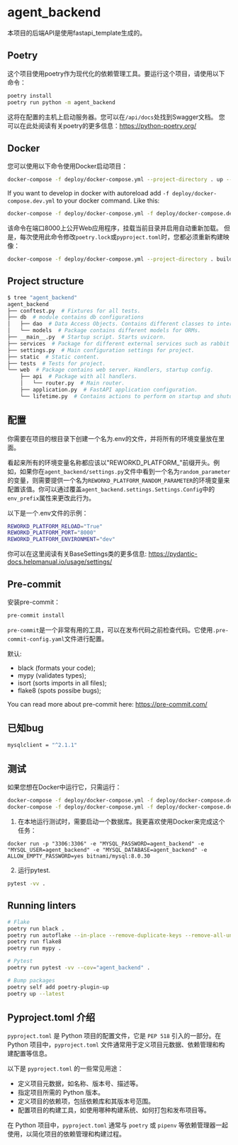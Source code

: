# agent_backend
本项目的后端API是使用fastapi_template生成的。

## Poetry

这个项目使用poetry作为现代化的依赖管理工具。要运行这个项目，请使用以下命令：
```bash
poetry install
poetry run python -m agent_backend
```

这将在配置的主机上启动服务器。您可以在`/api/docs`处找到Swagger文档。
您可以在此处阅读有关poetry的更多信息：https://python-poetry.org/

## Docker

您可以使用以下命令使用Docker启动项目：
```bash
docker-compose -f deploy/docker-compose.yml --project-directory . up --build
```

If you want to develop in docker with autoreload add `-f deploy/docker-compose.dev.yml` to your docker command.
Like this:

```bash
docker-compose -f deploy/docker-compose.yml -f deploy/docker-compose.dev.yml --project-directory . up --build
```

该命令在端口8000上公开Web应用程序，挂载当前目录并启用自动重新加载。
但是，每次使用此命令修改`poetry.lock`或`pyproject.toml`时，您都必须重新构建映像：

```bash
docker-compose -f deploy/docker-compose.yml --project-directory . build
```

## Project structure

```bash
$ tree "agent_backend"
agent_backend
├── conftest.py  # Fixtures for all tests.
├── db  # module contains db configurations
│   ├── dao  # Data Access Objects. Contains different classes to interact with database.
│   └── models  # Package contains different models for ORMs.
├── __main__.py  # Startup script. Starts uvicorn.
├── services  # Package for different external services such as rabbit or redis etc.
├── settings.py  # Main configuration settings for project.
├── static  # Static content.
├── tests  # Tests for project.
└── web  # Package contains web server. Handlers, startup config.
    ├── api  # Package with all handlers.
    │   └── router.py  # Main router.
    ├── application.py  # FastAPI application configuration.
    └── lifetime.py  # Contains actions to perform on startup and shutdown.
```

## 配置

你需要在项目的根目录下创建一个名为.env的文件，并将所有的环境变量放在里面。

看起来所有的环境变量名称都应该以"REWORKD_PLATFORM_"前缀开头。例如，如果你在`agent_backend/settings.py`文件中看到一个名为`random_parameter`的变量，则需要提供一个名为`REWORKD_PLATFORM_RANDOM_PARAMETER`的环境变量来配置该值。你可以通过覆盖`agent_backend.settings.Settings.Config`中的`env_prefix`属性来更改此行为。

以下是一个.env文件的示例：
```bash
REWORKD_PLATFORM_RELOAD="True"
REWORKD_PLATFORM_PORT="8000"
REWORKD_PLATFORM_ENVIRONMENT="dev"
```

你可以在这里阅读有关BaseSettings类的更多信息: https://pydantic-docs.helpmanual.io/usage/settings/

## Pre-commit

安装pre-commit：
```bash
pre-commit install
```

`pre-commit`是一个非常有用的工具，可以在发布代码之前检查代码。它使用`.pre-commit-config.yaml`文件进行配置。

默认:
* black (formats your code);
* mypy (validates types);
* isort (sorts imports in all files);
* flake8 (spots possibe bugs);


You can read more about pre-commit here: https://pre-commit.com/

## 已知bug
```bash
mysqlclient = "^2.1.1"
```
## 测试

如果您想在Docker中运行它，只需运行：
```bash
docker-compose -f deploy/docker-compose.yml -f deploy/docker-compose.dev.yml --project-directory . run --build --rm api pytest -vv .
docker-compose -f deploy/docker-compose.yml -f deploy/docker-compose.dev.yml --project-directory . down
```

1. 在本地运行测试时，需要启动一个数据库。我更喜欢使用Docker来完成这个任务：
```
docker run -p "3306:3306" -e "MYSQL_PASSWORD=agent_backend" -e "MYSQL_USER=agent_backend" -e "MYSQL_DATABASE=agent_backend" -e ALLOW_EMPTY_PASSWORD=yes bitnami/mysql:8.0.30
```


2. 运行pytest.
```bash
pytest -vv .
```

## Running linters
```bash
# Flake
poetry run black .
poetry run autoflake --in-place --remove-duplicate-keys --remove-all-unused-imports -r .
poetry run flake8
poetry run mypy .

# Pytest
poetry run pytest -vv --cov="agent_backend" .

# Bump packages
poetry self add poetry-plugin-up
poetry up --latest
```

## Pyproject.toml 介绍

`pyproject.toml` 是 Python 项目的配置文件，它是 `PEP 518` 引入的一部分。在 Python 项目中，`pyproject.toml` 文件通常用于定义项目元数据、依赖管理和构建配置等信息。

以下是 `pyproject.toml` 的一些常见用途：

- 定义项目元数据，如名称、版本号、描述等。
- 指定项目所需的 Python 版本。
- 定义项目的依赖项，包括依赖库和其版本号范围。
- 配置项目的构建工具，如使用哪种构建系统、如何打包和发布项目等。

在 Python 项目中，`pyproject.toml` 通常与 `poetry` 或 `pipenv` 等依赖管理器一起使用，以简化项目的依赖管理和构建过程。